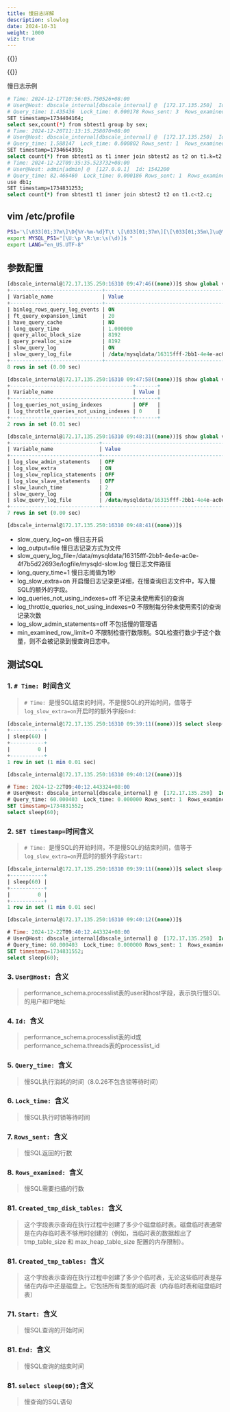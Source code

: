 ```yaml
---
title: 慢日志详解
description: slowlog
date: 2024-10-31
weight: 1000
viz: true
---
```

<style>
th, td {
  border: 1px solid rgb(190, 190, 190);
}
</style>

{{<alert  color="secondary">}}



{{</alert>}}

慢日志示例

```bash
# Time: 2024-12-17T10:56:05.750526+08:00
# User@Host: dbscale_internal[dbscale_internal] @  [172.17.135.250]  Id:    11
# Query_time: 1.435436  Lock_time: 0.000178 Rows_sent: 3  Rows_examined: 5000000
SET timestamp=1734404164;
select sex,count(*) from sbtest1 group by sex;
# Time: 2024-12-20T11:13:15.258070+08:00
# User@Host: dbscale_internal[dbscale_internal] @  [172.17.135.250]  Id: 976595
# Query_time: 1.588147  Lock_time: 0.000802 Rows_sent: 1  Rows_examined: 198
SET timestamp=1734664393;
select count(*) from sbtest1 as t1 inner join sbtest2 as t2 on t1.k=t2.id where t1.id<100;
# Time: 2024-12-22T09:35:35.523732+08:00
# User@Host: admin[admin] @  [127.0.0.1]  Id: 1542200
# Query_time: 82.466460  Lock_time: 0.000186 Rows_sent: 1  Rows_examined: 102000 Thread_id: 1542200 Errno: 0 Killed: 0 Bytes_received: 0 Bytes_sent: 64 Read_first: 2 Read_last: 0 Read_key: 2 Read_next: 0 Read_prev: 0 Read_rnd: 0 Read_rnd_next: 102002 Sort_merge_passes: 0 Sort_range_count: 0 Sort_rows: 0 Sort_scan_count: 0 Created_tmp_disk_tables: 0 Created_tmp_tables: 0 Start: 2024-12-22T09:34:13.057272+08:00 End: 2024-12-22T09:35:35.523732+08:00
use db1;
SET timestamp=1734831253;
select count(*) from sbtest1 t1 inner join sbtest2 t2 on t1.c<t2.c;

```








## vim /etc/profile

```bash
PS1='\[\033[01;37m\]\D{%Y-%m-%d}T\t \[\033[01;37m\][\[\033[01;35m\]\u@\H \[\033[01;34m\]$(pwd)\[\033[01;37m\]] \[\033[01;36m\]$ \[\033[00m\]'
export MYSQL_PS1="[\U:\p \R:\m:\s(\d)]$ "
export LANG="en_US.UTF-8"

```

## 参数配置

```sql
[dbscale_internal@172.17.135.250:16310 09:47:46((none))]$ show global variables like '%query%';
+------------------------------+------------------------------------------------------------------------------+
| Variable_name                | Value                                                                        |
+------------------------------+------------------------------------------------------------------------------+
| binlog_rows_query_log_events | ON                                                                           |
| ft_query_expansion_limit     | 20                                                                           |
| have_query_cache             | NO                                                                           |
| long_query_time              | 1.000000                                                                     |
| query_alloc_block_size       | 8192                                                                         |
| query_prealloc_size          | 8192                                                                         |
| slow_query_log               | ON                                                                           |
| slow_query_log_file          | /data/mysqldata/16315fff-2bb1-4e4e-ac0e-4f7b5d22693e/logfile/mysqld-slow.log |
+------------------------------+------------------------------------------------------------------------------+
8 rows in set (0.00 sec)

[dbscale_internal@172.17.135.250:16310 09:47:58((none))]$ show global variables like '%queries%';
+----------------------------------------+-------+
| Variable_name                          | Value |
+----------------------------------------+-------+
| log_queries_not_using_indexes          | OFF   |
| log_throttle_queries_not_using_indexes | 0     |
+----------------------------------------+-------+
2 rows in set (0.01 sec)

[dbscale_internal@172.17.135.250:16310 09:48:31((none))]$ show global variables like '%slow%';
+-----------------------------+------------------------------------------------------------------------------+
| Variable_name               | Value                                                                        |
+-----------------------------+------------------------------------------------------------------------------+
| log_slow_admin_statements   | OFF                                                                          |
| log_slow_extra              | ON                                                                           |
| log_slow_replica_statements | OFF                                                                          |
| log_slow_slave_statements   | OFF                                                                          |
| slow_launch_time            | 2                                                                            |
| slow_query_log              | ON                                                                           |
| slow_query_log_file         | /data/mysqldata/16315fff-2bb1-4e4e-ac0e-4f7b5d22693e/logfile/mysqld-slow.log |
+-----------------------------+------------------------------------------------------------------------------+
7 rows in set (0.00 sec)

[dbscale_internal@172.17.135.250:16310 09:48:41((none))]$


```

- slow_query_log=on 慢日志开启
- log_output=file 慢日志记录方式为文件
- slow_query_log_file=/data/mysqldata/16315fff-2bb1-4e4e-ac0e-4f7b5d22693e/logfile/mysqld-slow.log 慢日志文件路径
- long_query_time=1 慢日志阈值为1秒
- log_slow_extra=on 开启慢日志记录更详细，在慢查询日志文件中，写入慢SQL的额外的字段。
- log_queries_not_using_indexes=off 不记录未使用索引的查询
- log_throttle_queries_not_using_indexes=0  不限制每分钟未使用索引的查询记录次数
- log_slow_admin_statements=off 不包括慢的管理语
- min_examined_row_limit=0 不限制检查行数限制。SQL检查行数少于这个数量，则不会被记录到慢查询日志中。




## 测试SQL


### 1. `# Time: `时间含义

> `# Time: `是慢SQL结束的时间，不是慢SQL的开始时间，值等于`log_slow_extra=on`开启时的额外字段`End: `


```sql
[dbscale_internal@172.17.135.250:16310 09:39:11((none))]$ select sleep(60);
+-----------+
| sleep(60) |
+-----------+
|         0 |
+-----------+
1 row in set (1 min 0.01 sec)

[dbscale_internal@172.17.135.250:16310 09:40:12((none))]$

```


```sql
# Time: 2024-12-22T09:40:12.443324+08:00
# User@Host: dbscale_internal[dbscale_internal] @  [172.17.135.250]  Id: 977035
# Query_time: 60.000403  Lock_time: 0.000000 Rows_sent: 1  Rows_examined: 1 Thread_id: 977035 Errno: 0 Killed: 0 Bytes_received: 0 Bytes_sent: 64 Read_first: 0 Read_last: 0 Read_key: 0 Read_next: 0 Read_prev: 0 Read_rnd: 0 Read_rnd_next: 0 Sort_merge_passes: 0 Sort_range_count: 0 Sort_rows: 0 Sort_scan_count: 0 Created_tmp_disk_tables: 0 Created_tmp_tables: 0 Start: 2024-12-22T09:39:12.442921+08:00 End: 2024-12-22T09:40:12.443324+08:00
SET timestamp=1734831552;
select sleep(60);

```

### 2. `SET timestamp=`时间含义

> `# Time: `是慢SQL的开始时间，不是慢SQL的结束时间，值等于`log_slow_extra=on`开启时的额外字段`Start: `


```sql
[dbscale_internal@172.17.135.250:16310 09:39:11((none))]$ select sleep(60);
+-----------+
| sleep(60) |
+-----------+
|         0 |
+-----------+
1 row in set (1 min 0.01 sec)

[dbscale_internal@172.17.135.250:16310 09:40:12((none))]$

```


```sql
# Time: 2024-12-22T09:40:12.443324+08:00
# User@Host: dbscale_internal[dbscale_internal] @  [172.17.135.250]  Id: 977035
# Query_time: 60.000403  Lock_time: 0.000000 Rows_sent: 1  Rows_examined: 1 Thread_id: 977035 Errno: 0 Killed: 0 Bytes_received: 0 Bytes_sent: 64 Read_first: 0 Read_last: 0 Read_key: 0 Read_next: 0 Read_prev: 0 Read_rnd: 0 Read_rnd_next: 0 Sort_merge_passes: 0 Sort_range_count: 0 Sort_rows: 0 Sort_scan_count: 0 Created_tmp_disk_tables: 0 Created_tmp_tables: 0 Start: 2024-12-22T09:39:12.442921+08:00 End: 2024-12-22T09:40:12.443324+08:00
SET timestamp=1734831552;
select sleep(60);

```

### 3. `User@Host: `含义
> performance_schema.processlist表的user和host字段，表示执行慢SQL的用户和IP地址


### 4. `Id: `含义

> performance_schema.processlist表的id或performance_schema.threads表的processlist_id


### 5. `Query_time: `含义

> 慢SQL执行消耗的时间（8.0.26不包含锁等待时间）



### 6. `Lock_time: `含义

> 慢SQL执行时锁等待时间




### 7. `Rows_sent: `含义

> 慢SQL返回的行数




### 8. `Rows_examined: `含义

> 慢SQL需要扫描的行数




### 81. `Created_tmp_disk_tables: `含义

> 这个字段表示查询在执行过程中创建了多少个磁盘临时表。磁盘临时表通常是在内存临时表不够用时创建的（例如，当临时表的数据超出了 tmp_table_size 和 max_heap_table_size 配置的内存限制）。


### 81. `Created_tmp_tables: `含义

> 这个字段表示查询在执行过程中创建了多少个临时表，无论这些临时表是存储在内存中还是磁盘上。它包括所有类型的临时表（内存临时表和磁盘临时表）


### 71. `Start: `含义

> 慢SQL查询的开始时间




### 81. `End: `含义

> 慢SQL查询的结束时间



### 81. `select sleep(60);`含义

> 慢查询的SQL语句









